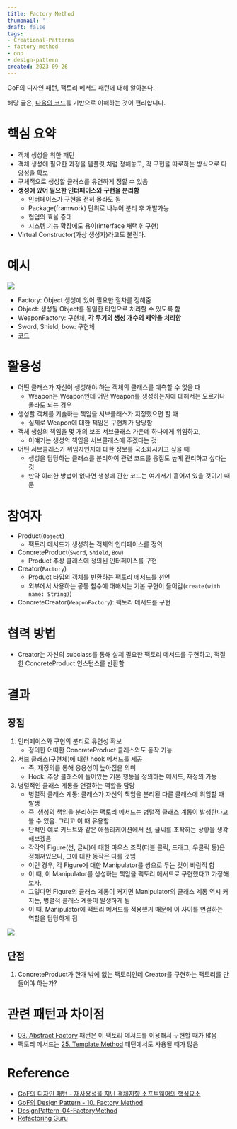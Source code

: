 ```yaml
---
title: Factory Method
thumbnail: ''
draft: false
tags:
- Creational-Patterns
- factory-method
- oop
- design-pattern
created: 2023-09-26
---
```


GoF의 디자인 패턴, 팩토리 메서드 패턴에 대해 알아본다.

해당 글은, [다음의 코드](https://github.com/wansook0316/DesignPattern-04-FactoryMethod)를 기반으로 이해하는 것이 편리합니다.

# 핵심 요약

* 객체 생성을 위한 패턴
* 객체 생성에 필요한 과정을 템플릿 처럼 정해놓고, 각 구현을 따로하는 방식으로 다양성을 확보
* 구체적으로 생성할 클래스를 유연하게 정할 수 있음
* **생성에 있어 필요한 인터페이스와 구현을 분리함**
  * 인터페이스가 구현을 전혀 몰라도 됨
  * Package(framwork) 단위로 나누어 분리 후 개발가능
  * 협업의 효율 증대
  * 시스템 기능 확장에도 용이(interface 채택후 구현)
* Virtual Constructor(가상 생성자)라고도 불린다.

# 예시

![](DesignPattern_06_FactoryMethod_0.jpg)

* Factory: Object 생성에 있어 필요한 절차를 정해줌
* Object: 생성될 Object를 동일한 타입으로 처리할 수 있도록 함
* WeaponFactory: 구현체, **각 무기의 생성 개수의 제약을 처리함**
* Sword, Shield, bow: 구현체
* [코드](https://github.com/wansook0316/DesignPattern-04-FactoryMethod)

# 활용성

* 어떤 클래스가 자신이 생성해야 하는 객체의 클래스를 예측할 수 없을 때
  * Weapon는 Weapon인데 어떤 Weapon를 생성하는지에 대해서는 모르거나 몰라도 되는 경우
* 생성할 객체를 기술하는 책임을 서브클래스가 지정했으면 할 때
  * 실제로 Weapon에 대한 책임은 구현체가 담당함
* 객체 생성의 책임을 몇 개의 보조 서브클래스 가운데 하나에게 위임하고, 
  * 이얘기는 생성의 책임을 서브클래스에 주겠다는 것
* 어떤 서브클래스가 위임자인지에 대한 정보를 국소화시키고 싶을 때
  * 생성을 담당하는 클래스를 분리하여 관련 코드를 응집도 높게 관리하고 싶다는 것
  * 만약 이러한 방법이 없다면 생성에 관한 코드는 여기저기 흩어져 있을 것이기 때문

# 참여자

* Product(`Object`)
  * 팩토리 메서드가 생성하는 객체의 인터페이스를 정의
* ConcreteProduct(`Sword`, `Shield`, `Bow`)
  * Product 추상 클래스에 정의된 인터페이스를 구현
* Creator(`Factory`)
  * Product 타입의 객체를 반환하는 팩토리 메서드를 선언
  * 외부에서 사용하는 공통 함수에 대해서는 기본 구현이 들어감(`create(with name: String)`)
* ConcreteCreator(`WeaponFactory`): 팩토리 메서드를 구현

# 협력 방법

* Creator는 자신의 subclass를 통해 실제 필요한 팩토리 메서드를 구현하고, 적절한 ConcreteProduct 인스턴스를 반환함

# 결과

## 장점

1. 인터페이스와 구현의 분리로 유연성 확보
   * 정의한 어떠한 ConcreteProduct 클래스와도 동작 가능
1. 서브 클래스(구현체)에 대한 hook 메서드를 제공
   * 즉, 재정의를 통해 응용성이 높아짐을 의미
   * Hook: 추상 클래스에 들어있는 기본 행동을 정의하는 메서드, 재정의 가능
1. 병렬적인 클래스 계통을 연결하는 역할을 담당
   * 병렬적 클래스 계통: 클래스가 자신의 책임을 분리된 다른 클래스에 위임할 때 발생
   * 즉, 생성의 책임을 분리하는 팩토리 메서드는 병렬적 클래스 계통이 발생한다고 볼 수 있음. 그리고 이 때 유용함
   * 단적인 예로 키노트와 같은 애플리케이션에서 선, 글씨를 조작하는 상황을 생각해보겠음
   * 각각의 Figure(선, 글씨)에 대한 마우스 조작(더블 클릭, 드래그, 우클릭 등)은 정해져있으나, 그에 대한 동작은 다를 것임
   * 이런 경우, 각 Figure에 대한 Manipulator를 쌍으로 두는 것이 바람직 함
   * 이 때, 이 Manipulator를 생성하는 책임을 팩토리 메서드로 구현했다고 가정해보자.
   * 그렇다면 Figure의 클래스 계통이 커지면 Manipulator의 클래스 계통 역시 커지는, 병렬적 클래스 계통이 발생하게 됨
   * 이 때, Manipulator에 팩토리 메서드를 적용했기 때문에 이 사이를 연결하는 역할을 담당하게 됨

![](DesignPattern_06_FactoryMethod_1.png)

## 단점

1. ConcreteProduct가 한개 밖에 없는 팩토리인데 Creator를 구현하는 팩토리를 만들어야 하는가?

# 관련 패턴과 차이점

* [03. Abstract Factory](03.%20Abstract%20Factory.md) 패턴은 이 팩토리 메서드를 이용해서 구현할 때가 많음
* 팩토리 메서드는 [25. Template Method](25.%20Template%20Method.md) 패턴에서도 사용될 때가 많음

# Reference

* [GoF의 디자인 패턴 - 재사용성을 지닌 객체지향 소프트웨어의 핵심요소](http://www.yes24.com/Product/Goods/17525598)
* [GoF의 Design Pattern - 10. Factory Method](https://www.youtube.com/watch?v=_GCiJAFU2DU&list=PLe6NQuuFBu7FhPfxkjDd2cWnTy2y_w_jZ&index=18)
* [DesignPattern-04-FactoryMethod](https://github.com/wansook0316/DesignPattern-04-FactoryMethod)
* [Refactoring Guru](https://refactoring.guru/design-patterns)
